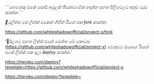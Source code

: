 ´´´හෙරොකු එකේ පොඩි අවුලක් තියනවා.ඒක හදන්න පහත පිලිවෙලට අනුව වැඩ කරන්න.´´´


_🙂මුලින්ම මේ ලින්ක් එකෙන් ගිහින් රිපෝ එක fork කරන්න._

https://github.com/whiteshadowofficial/project-x/fork


'🙂ඊලගට පහත ලින්ක් එකේ මෙන්න මේ කොටස (https://github.com/whiteshadowofficial/project-x) වෙනුවට ඔයාගෙ රිපෝ එකේ ලින්ක් එක දාලා deploy කරන්න.'


https://heroku.com/deploy?template=https://github.com/whiteshadowofficial/project-x

*https://heroku.com/deploy?template=*
